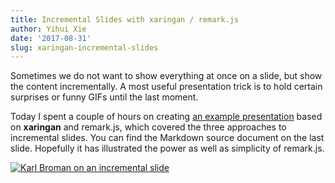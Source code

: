 ```yaml
---
title: Incremental Slides with xaringan / remark.js
author: Yihui Xie
date: '2017-08-31'
slug: xaringan-incremental-slides
---
```


Sometimes we do not want to show everything at once on a slide, but show the content incrementally. A most useful presentation trick is to hold certain surprises or funny GIFs until the last moment.

Today I spent a couple of hours on creating [an example presentation](https://slides.yihui.name/xaringan/incremental.html) based on **xaringan** and remark.js, which covered the three approaches to incremental slides. You can find the Markdown source document on the last slide. Hopefully it has illustrated the power as well as simplicity of remark.js.

[![Karl Broman on an incremental slide](https://db.yihui.name/images/incremental-karl.png)](https://slides.yihui.name/xaringan/incremental.html)
